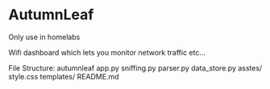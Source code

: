 # AutumnLeaf
Only use in homelabs

Wifi dashboard which lets you monitor network traffic etc...


File Structure:
autumnleaf
    app.py
    sniffing.py
    parser.py
    data_store.py
    asstes/
        style.css
    templates/
    README.md